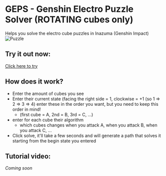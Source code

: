 # GEPS - Genshin Electro Puzzle Solver (ROTATING cubes only)
Helps you solve the electro cube puzzles in Inazuma (Genshin Impact)
![Puzzle](https://i.imgur.com/7zRTOsw.png "Puzzle")

## Try it out now:
[Click here to try](https://geps.rubychan.yt/)

## How does it work?
- Enter the amount of cubes you see
- Enter their current state (facing the right side = 1, clockwise = +1 (so 1 => 2 => 3 => 4) enter these in the order you want, but you need to keep this order in mind!
  -   (first cube = A, 2nd = B, 3rd = C, ...)
- enter for each cube their algorithm
  - which cubes changes when you attack A, when you attack B, when you attack C, ...
- Click solve, it'll take a few seconds and will generate a path that solves it starting from the begin state you entered 

## Tutorial video:
_Coming soon_
